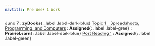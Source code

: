 ```yaml
---
navtitle: Pre Week 1 Work
---
```

June 7
: **zyBooks**{: .label .label-dark-blue} [Topic 1 - Spreadsheets, Programming, and Computers](#)
    : **Assigned**{: .label .label-gree} 
: **PrairieLearn**{: .label .label-dark-blue} [Post Reading 1](#)
    : **Assigned**{: .label .label-green} 


